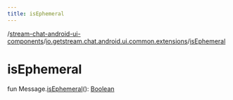 ```yaml
---
title: isEphemeral
---
```

/[stream-chat-android-ui-components](../index.md)/[io.getstream.chat.android.ui.common.extensions](index.md)/[isEphemeral](isEphemeral.md)  
  
  
  
# isEphemeral  
fun Message.[isEphemeral](isEphemeral.md)(): [Boolean](https://kotlinlang.org/api/latest/jvm/stdlib/kotlin/-boolean/index.html)
